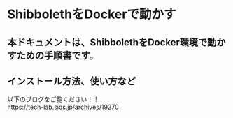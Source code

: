 # ShibbolethをDockerで動かす
## 本ドキュメントは、ShibbolethをDocker環境で動かすための手順書です。

## インストール方法、使い方など
以下のブログをご覧ください！！  
https://tech-lab.sios.jp/archives/19270
